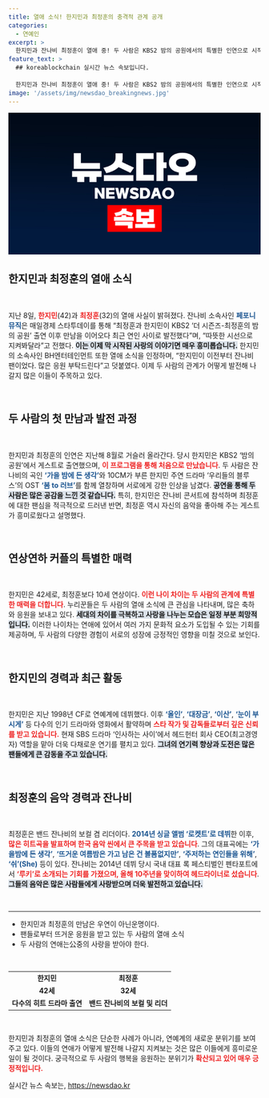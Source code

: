 ```yaml
---
title: 열애 소식! 한지민과 최정훈의 충격적 관계 공개
categories:
  - 연예인
excerpt: >
  한지민과 잔나비 최정훈이 열애 중! 두 사람은 KBS2 밤의 공원에서의 특별한 인연으로 시작된 사랑에 대해 서로의 팬임을 고백하며 이목을 끌고 있다. 10살 나이 차가 무색한 이 커플의 따뜻한 이야기를 만나보세요!
feature_text: >
  ## koreablockchain 실시간 뉴스 속보입니다.

  한지민과 잔나비 최정훈이 열애 중! 두 사람은 KBS2 밤의 공원에서의 특별한 인연으로 시작된 사랑에 대해 서로의 팬임을 고백하며 이목을 끌고 있다. 10살 나이 차가 무색한 이 커플의 따뜻한 이야기를 만나보세요!
image: '/assets/img/newsdao_breakingnews.jpg'
---
```


<p><img src="/assets/img/newsdao_breakingnews.jpg" alt="koreablockchain 속보" /></p>

<h2 data-ke-size="size26">한지민과 최정훈의 열애 소식</h2>

<p data-ke-size="size16">&nbsp;</p>

<p>지난 8일, <b><span style="color: #ee2323;">한지민</span></b>(42)과 <b><span style="color: #ee2323;">최정훈</span></b>(32)의 열애 사실이 밝혀졌다. 잔나비 소속사인 <b><span style="color: #1a5490;">페포니뮤직</span></b>은 매일경제 스타투데이를 통해 “최정훈과 한지민이 KBS2 ‘더 시즌즈-최정훈의 밤의 공원’ 출연 이후 만남을 이어오다 최근 연인 사이로 발전했다”며, “따뜻한 시선으로 지켜봐달라”고 전했다. <b><span style="background-color: #21538527;">이는 이제 막 시작된 사랑의 이야기면 매우 흥미롭습니다.</span></b> 한지민의 소속사인 BH엔터테인먼트 또한 열애 소식을 인정하며, “한지민이 이전부터 잔나비 팬이었다. 많은 응원 부탁드린다”고 덧붙였다. 이제 두 사람의 관계가 어떻게 발전해 나갈지 많은 이들이 주목하고 있다.</p>

<p data-ke-size="size16">&nbsp;</p>

<h2 data-ke-size="size26">두 사람의 첫 만남과 발전 과정</h2>

<p data-ke-size="size16">&nbsp;</p>

<p>한지민과 최정훈의 인연은 지난해 8월로 거슬러 올라간다. 당시 한지민은 KBS2 ‘밤의 공원’에서 게스트로 출연했으며, <b><span style="color: #ee2323;">이 프로그램을 통해 처음으로 만났습니다</span></b>. 두 사람은 잔나비의 곡인 <b><span style="color: #1a5490;">‘가을 밤에 든 생각’</span></b>와 10CM가 부른 한지민 주연 드라마 ‘우리들의 블루스’의 OST <b><span style="color: #1a5490;">‘봄 to 러브’</span></b>를 함께 열창하며 서로에게 강한 인상을 남겼다. <b><span style="background-color: #21538527;">공연을 통해 두 사람은 많은 공감을 느낀 것 같습니다.</span></b> 특히, 한지민은 잔나비 콘서트에 참석하며 최정훈에 대한 팬심을 적극적으로 드러낸 반면, 최정훈 역시 자신의 음악을 좋아해 주는 게스트가 흥미로웠다고 설명했다.</p>

<p data-ke-size="size16">&nbsp;</p>

<h2 data-ke-size="size26">연상연하 커플의 특별한 매력</h2>

<p data-ke-size="size16">&nbsp;</p>

<p>한지민은 42세로, 최정훈보다 10세 연상이다. <b><span style="color: #ee2323;">이런 나이 차이는 두 사람의 관계에 특별한 매력을 더합니다</span></b>. 누리꾼들은 두 사람의 열애 소식에 큰 관심을 나타내며, 많은 축하와 응원을 보내고 있다. <b><span style="background-color: #21538527;">세대의 차이를 극복하고 사랑을 나누는 모습은 일정 부분 희망적입니다.</span></b> 이러한 나이차는 연애에 있어서 여러 가지 문화적 요소가 도입될 수 있는 기회를 제공하며, 두 사람의 다양한 경험이 서로의 성장에 긍정적인 영향을 미칠 것으로 보인다.</p>

<p data-ke-size="size16">&nbsp;</p>

<h2 data-ke-size="size26">한지민의 경력과 최근 활동</h2>

<p data-ke-size="size16">&nbsp;</p>

<p>한지민은 지난 1998년 CF로 연예계에 데뷔했다. 이후 <b><span style="color: #1a5490;">‘올인’</span></b>, <b><span style="color: #1a5490;">‘대장금’</span></b>, <b><span style="color: #1a5490;">‘이산’</span></b>, <b><span style="color: #1a5490;">‘눈이 부시게’</span></b> 등 다수의 인기 드라마와 영화에서 활약하며 <b><span style="color: #ee2323;">스타 작가 및 감독들로부터 깊은 신뢰를 받고 있습니다.</span></b> 현재 SBS 드라마 ‘인사하는 사이’에서 헤드헌터 회사 CEO(최고경영자) 역할을 맡아 더욱 다채로운 연기를 펼치고 있다. <b><span style="background-color: #21538527;">그녀의 연기력 향상과 도전은 많은 팬들에게 큰 감동을 주고 있습니다.</span></b></p>

<p data-ke-size="size16">&nbsp;</p>

<h2 data-ke-size="size26">최정훈의 음악 경력과 잔나비</h2>

<p data-ke-size="size16">&nbsp;</p>

<p>최정훈은 밴드 잔나비의 보컬 겸 리더이다. <b><span style="color: #1a5490;">2014년 싱글 앨범 ‘로켓트’로 데뷔</span></b>한 이후, <b><span style="color: #ee2323;">많은 히트곡을 발표하며 한국 음악 씬에서 큰 주목을 받고 있습니다</span></b>. 그의 대표곡에는 <b><span style="color: #1a5490;">‘가을밤에 든 생각’</span></b>, <b><span style="color: #1a5490;">‘뜨거운 여름밤은 가고 남은 건 볼품없지만’</span></b>, <b><span style="color: #1a5490;">‘주저하는 연인들을 위해’</span></b>, <b><span style="color: #1a5490;">‘쉬’(She)</span></b> 등이 있다. 잔나비는 2014년 데뷔 당시 국내 대표 록 페스티벌인 펜타포트에서 <b><span style="color: #ee2323;">‘루키’로 소개되는 기회를 가졌으며, 올해 10주년을 맞이하여 헤드라이너로 섰습니다</span></b>. <b><span style="background-color: #21538527;">그들의 음악은 많은 사람들에게 사랑받으며 더욱 발전하고 있습니다.</span></b></p>

<p data-ke-size="size16">&nbsp;</p>

<hr>

<ul>
    <li>한지민과 최정훈의 만남은 우연이 아닌운명이다.</li>
    <li>팬들로부터 뜨거운 응원을 받고 있는 두 사람의 열애 소식</li>
    <li>두 사람의 연애는公중의 사랑을 받아야 한다.</li>
</ul>

<p data-ke-size="size16">&nbsp;</p>

<table>
    <tr>
        <td style="text-align: center; height: 17px;"><b>한지민</b></td>
        <td style="text-align: center; height: 17px;"><b>최정훈</b></td>
    </tr>
    <tr>
        <td style="text-align: center; height: 17px;"><b>42세</b></td>
        <td style="text-align: center; height: 17px;"><b>32세</b></td>
    </tr>
    <tr>
        <td style="text-align: center; height: 17px;"><b>다수의 히트 드라마 출연</b></td>
        <td style="text-align: center; height: 17px;"><b>밴드 잔나비의 보컬 및 리더</b></td>
    </tr>
</table>

<p data-ke-size="size16">&nbsp;</p>

<p>한지민과 최정훈의 열애 소식은 단순한 사례가 아니라, 연예계의 새로운 분위기를 보여주고 있다. 이들의 연애가 어떻게 발전해 나갈지 지켜보는 것은 많은 이들에게 흥미로운 일이 될 것이다. 궁극적으로 두 사람의 행복을 응원하는 분위기가 <b><span style="color: #ee2323;">확산되고 있어 매우 긍정적입니다.</span></b></p>
실시간 뉴스 속보는, <a href="https://newsdao.kr" rel="dofollow">https://newsdao.kr</a>


